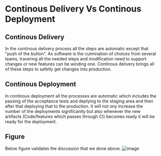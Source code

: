 # Continous Delivery Vs Continous Deployment

## Continous Delivery 
In the continous delivery process all the steps are automatic except that "push of the button". As software is the culmination of choices from several teams,
 travering all the needed steps and modification need to support changes or new features can be winding one. Continous delivery brings all of these steps to
 safetly get changes into production.
 
## Continous Deployment
 In continous deployment all the processes are automatic which includes the passing of the acceptance tests and deplying to the staging area and then after that deploying 
that to the production. It will not ony increase the number of the deployments significantly but also whenever the new artifacts (Code/features which passes through CI)
becomes ready it will be ready for the deployment.

## Figure
Below figure validates the discussion that we done above.
![image](https://user-images.githubusercontent.com/46097990/189814927-f0a16a76-a745-4c8f-98f1-3f05e9bbbf0b.png)

